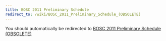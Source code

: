 ```yaml
---
title: BOSC 2011 Preliminary Schedule
redirect_to: /wiki/BOSC_2011_Preliminary_Schedule_(OBSOLETE)
---
```


You should automatically be redirected to [BOSC 2011 Preliminary Schedule (OBSOLETE)](/wiki/BOSC_2011_Preliminary_Schedule_(OBSOLETE))
